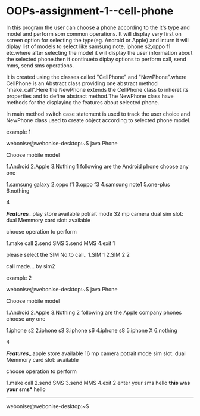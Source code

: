 # OOPs-assignment-1--cell-phone

In this program the user can choose a phone according to the it's type and model and perform som common operations. It will display very first on screen option for selecting the type(eg. Android or Apple) and inturn it will diplay list of models to select like samsung note, iphone s2,oppo f1 etc.where after selecting the model it will display the user information about the selected phone.then it continueto diplay options to perform call, send mms, send sms operations. 


It is created using the classes called "CellPhone" and "NewPhone".where CellPhone is an Abstract class providing one abstract method "make_call".Here the NewPhone extends the CellPhone class to inheret its properties and to define abstract method.The NewPhone class have methods for the displaying the features about selected phone.


In main method switch case statement is used to track the user choice and NewPhone class used to create object according to selected phone model.

example 1


webonise@webonise-desktop:~$ java Phone

Choose mobile model

1.Android 
2.Apple
3.Nothing
1
following are the Android phone choose any one

1.samsung galaxy
2.oppo f1
3.oppo f3
4.samsung note1
5.one-plus
6.nothing

4


_____Features______
play store available
potrait mode
32 mp camera dual
sim slot: dual
Memmory card slot: available


choose operation to perform 

1.make call
2.send SMS
3.send MMS
4.exit
1


please select the SIM No.to call..
1.SIM 1
2.SIM 2
2


call made... by sim2



example 2


webonise@webonise-desktop:~$ java Phone

Choose mobile model

1.Android 
2.Apple
3.Nothing
2
following are the Apple company phones choose any one

1.iphone s2
2.iphone s3
3.iphone s6
4.iphone s8
5.iphone X
6.nothing

4


_____Features______
apple store available
16 mp camera
potrait mode
sim slot: dual
Memmory card slot: available


choose operation to perform 

1.make call
2.send SMS
3.send MMS
4.exit
2
enter your sms
hello
******this was your sms*******
hello
************


webonise@webonise-desktop:~$ 


